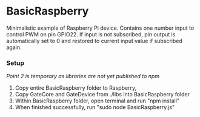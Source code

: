 # BasicRaspberry
Minimalistic example of Raspberry Pi device.
Contains one number input to control PWM on pin GPIO22.
If input is not subscribed, pin output is automatically set to 0 and
restored to current input value if subscribed again.

### Setup
*Point 2 is temporary as libraries are not yet published to npm*

1. Copy entire BasicRaspberry folder to Raspberry,
2. Copy GateCore and GateDevice from ./libs into BasicRaspberry folder
3. Within BasicRaspberry folder, open terminal and run "npm install"
4. When finished successfully, run "sudo node BasicRaspberry.js"